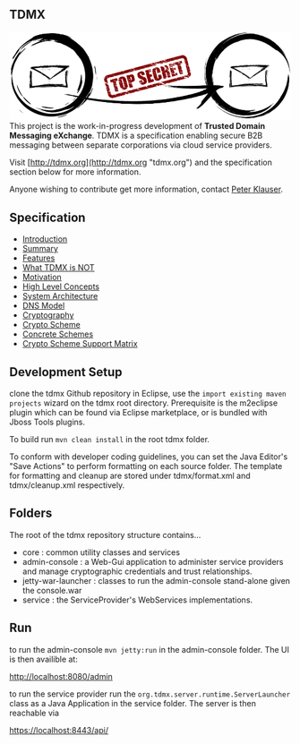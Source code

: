 ## TDMX
![TDMX Logo](https://raw.githubusercontent.com/TDMX/tdmx/master/wiki/images/www/tdmx.png)
This project is the work-in-progress development of **Trusted Domain Messaging eXchange**. TDMX is a specification enabling secure B2B messaging between separate corporations via cloud service providers.

Visit [http://tdmx.org](http://tdmx.org "tdmx.org") and the specification section below for more information.

Anyone wishing to contribute get more information, contact [Peter Klauser](https://github.com/pjklauser "Peter Klauser").
## Specification
 - [Introduction](https://github.com/TDMX/tdmx/blob/master/wiki/Introduction.md)
  - [Summary](https://github.com/TDMX/tdmx/blob/master/wiki/Introduction.md#summary)
  - [Features](https://github.com/TDMX/tdmx/blob/master/wiki/Introduction.md#features)
  - [What TDMX is NOT](https://github.com/TDMX/tdmx/blob/master/wiki/Introduction.md#what-tdmx-is-not)
  - [Motivation](https://github.com/TDMX/tdmx/blob/master/wiki/Motivation.md#motivation)
 - [High Level Concepts](https://github.com/TDMX/tdmx/blob/master/wiki/HighLevelConcepts.md#high-level-concepts)
  - [System Architecture](https://github.com/TDMX/tdmx/blob/master/wiki/HighLevelConcepts.md#system-architecture)
  - [DNS Model](https://github.com/TDMX/tdmx/blob/master/wiki/HighLevelConcepts.md#dns-model)
 - [Cryptography](https://github.com/TDMX/tdmx/blob/master/wiki/Cryptography.md#cryptography)
  - [Crypto Scheme](https://github.com/TDMX/tdmx/blob/master/wiki/Cryptography.md#crypt-scheme)
  - [Concrete Schemes](https://github.com/TDMX/tdmx/blob/master/wiki/Cryptography.md#concrete-schemes)
  - [Crypto Scheme Support Matrix](https://github.com/TDMX/tdmx/blob/master/wiki/Cryptography.md#crypto-scheme-support-matrix)


## Development Setup
clone the tdmx Github repository
in Eclipse, use the `import existing maven projects` wizard on the tdmx root directory. Prerequisite is the m2eclipse plugin which can be found via Eclipse marketplace, or is bundled with Jboss Tools plugins. 

To build run `mvn clean install` in the root tdmx folder.

To conform with developer coding guidelines, you can set the Java Editor's "Save Actions" to perform formatting on each source folder. The template for formatting and cleanup are stored under tdmx/format.xml and tdmx/cleanup.xml respectively.

## Folders
The root of the tdmx repository structure contains...

- core : common utility classes and services
- admin-console : a Web-Gui application to administer service providers and manage cryptographic credentials and trust relationships.
- jetty-war-launcher : classes to run the admin-console stand-alone given the console.war
- service : the ServiceProvider's WebServices implementations.

## Run
to run the admin-console `mvn jetty:run` in the admin-console folder. The UI is then availible at:

[http://localhost:8080/admin](http://localhost:8080/admin)

to run the service provider run the  `org.tdmx.server.runtime.ServerLauncher` class as a Java Application in the service folder. The server is then reachable via

[https://localhost:8443/api/](https://localhost:8443/api/)



  
  